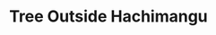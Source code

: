 ---
image_path: /static/photography/J-02.jpg
title: Tree Outside Hachimangu
caption: A very swept-looking tree I found as I exited Hachimangu Shrine in Kamakura
order: 5
---
